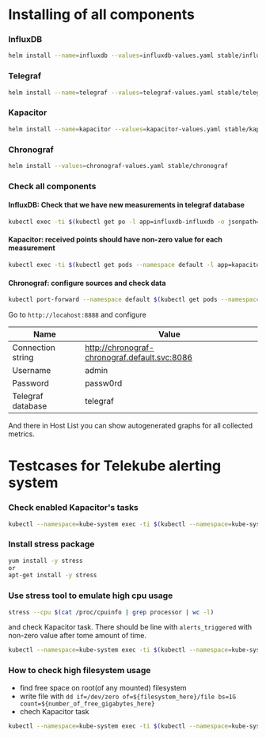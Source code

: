 # Installing of all components
### InfluxDB

```bash
helm install --name=influxdb --values=influxdb-values.yaml stable/influxdb
```

### Telegraf
```bash
helm install --name=telegraf --values=telegraf-values.yaml stable/telegraf
```

### Kapacitor
```bash
helm install --name=kapacitor --values=kapacitor-values.yaml stable/kapacitor
```

### Chronograf
```bash
helm install --values=chronograf-values.yaml stable/chronograf
```

### Check all components
#### InfluxDB: Check that we have new measurements in telegraf database
```bash
kubectl exec -ti $(kubectl get po -l app=influxdb-influxdb -o jsonpath='{.items[0].metadata.name}') influx -- -database telegraf -execute "show measurements"
```

#### Kapacitor: received points should have non-zero value for each measurement
```bash
kubectl exec -ti $(kubectl get pods --namespace default -l app=kapacitor-kapacitor -o jsonpath='{ .items[0].metadata.name }') -- kapacitor stats ingress | ( read -r head; printf '%s\n' "$head"; grep telegraf )
```

#### Chronograf: configure sources and check data
```bash
kubectl port-forward --namespace default $(kubectl get pods --namespace default -l app=chronograf-chronograf -o jsonpath='{ .items[0].metadata.name }') 8888
```
Go to `http://locahost:8888` and configure

| Name | Value |
| ---- | ----- |
| Connection string | http://chronograf-chronograf.default.svc:8086 |
| Username | admin |
| Password | passw0rd |
| Telegraf database | telegraf |

And there in Host List you can show autogenerated graphs for all collected metrics.


# Testcases for Telekube alerting system
### Check enabled Kapacitor's tasks

``` bash
kubectl --namespace=kube-system exec -ti $(kubectl --namespace=kube-system get po -l component=kapacitor -ojsonpath='{.items[0].metadata.name}') -c kapacitor -- kapacitor list tasks
```

### Install stress package

``` bash
yum install -y stress
or
apt-get install -y stress
```

### Use stress tool to emulate high cpu usage

``` bash
stress --cpu $(cat /proc/cpuinfo | grep processor | wc -l)
```
and check Kapacitor task. There should be line with `alerts_triggered` with non-zero value after tome amount of time.

``` bash
kubectl --namespace=kube-system exec -ti $(kubectl --namespace=kube-system get po -l component=kapacitor -ojsonpath='{.items[0].metadata.name}') -c kapacitor -- kapacitor show high_cpu
```

### How to check high filesystem usage
* find free space on root(of any mounted) filesystem
* write file with `dd if=/dev/zero of=${filesystem_here}/file bs=1G count=${number_of_free_gigabytes_here}`
* chech Kapacitor task

``` bash
kubectl --namespace=kube-system exec -ti $(kubectl --namespace=kube-system get po -l component=kapacitor -ojsonpath='{.items[0].metadata.name}') -c kapacitor -- kapacitor show filesystem
```
